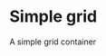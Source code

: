 # Simple grid

A simple grid container

<div ref="el"></div>

<script setup>
import { createElement } from 'react'
import { createRoot } from 'react-dom/client'
import { ref, onMounted } from 'vue'
import Simple from '../../../components/react/simple/Simple.jsx'

const el = ref()
onMounted(() => {
  const root = createRoot(el.value)
  root.render(createElement(Simple, {}, null))
})
</script>
